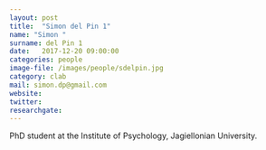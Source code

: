 ```yaml
---
layout: post
title:  "Simon del Pin 1"
name: "Simon "
surname: del Pin 1
date:   2017-12-20 09:00:00
categories: people
image-file: /images/people/sdelpin.jpg
category: clab
mail: simon.dp@gmail.com
website:
twitter:
researchgate:
---
```


PhD student at the Institute of Psychology, Jagiellonian University.
